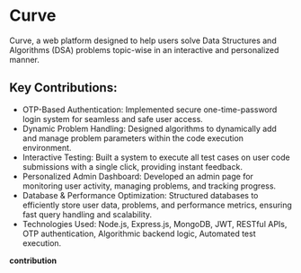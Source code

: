 # Curve
Curve, a web platform designed to help users solve Data Structures and Algorithms (DSA) problems topic-wise in an interactive and personalized manner.
## Key Contributions:

- OTP-Based Authentication: Implemented secure one-time-password login system for seamless and safe user access.
- Dynamic Problem Handling: Designed algorithms to dynamically add and manage problem parameters within the code execution environment.
- Interactive Testing: Built a system to execute all test cases on user code submissions with a single click, providing instant feedback.
- Personalized Admin Dashboard: Developed an admin page for monitoring user activity, managing problems, and tracking progress.
- Database & Performance Optimization: Structured databases to efficiently store user data, problems, and performance metrics, ensuring fast query handling and scalability.
- Technologies Used: Node.js, Express.js, MongoDB, JWT, RESTful APIs, OTP authentication, Algorithmic backend logic, Automated test execution.

**contribution**